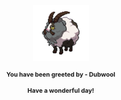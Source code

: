 <p align="center">
    <img src="https://raw.githubusercontent.com/PokeAPI/sprites/master/sprites/pokemon/832.png" width="150" height="150">
</p>
<h3 align="center">You have been greeted by - <b>Dubwool</b></h3>
<h3 align="center">Have a wonderful day!</h3>
